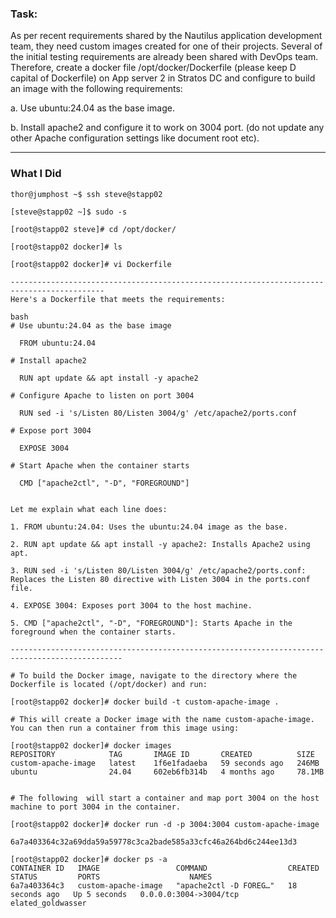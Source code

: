 ### Task:
As per recent requirements shared by the Nautilus application development team, they need custom images created for one of their projects. Several of the initial testing requirements are already been shared with DevOps team. Therefore, create a docker file /opt/docker/Dockerfile (please keep D capital of Dockerfile) on App server 2 in Stratos DC and configure to build an image with the following requirements:

a. Use ubuntu:24.04 as the base image.

b. Install apache2 and configure it to work on 3004 port. (do not update any other Apache configuration settings like document root etc).

-------------------------------------------


### What I Did

```
thor@jumphost ~$ ssh steve@stapp02

[steve@stapp02 ~]$ sudo -s

[root@stapp02 steve]# cd /opt/docker/

[root@stapp02 docker]# ls

[root@stapp02 docker]# vi Dockerfile

-------------------------------------------------------------------------------------------
Here's a Dockerfile that meets the requirements:

bash
# Use ubuntu:24.04 as the base image

  FROM ubuntu:24.04

# Install apache2

  RUN apt update && apt install -y apache2

# Configure Apache to listen on port 3004

  RUN sed -i 's/Listen 80/Listen 3004/g' /etc/apache2/ports.conf

# Expose port 3004
  
  EXPOSE 3004

# Start Apache when the container starts

  CMD ["apache2ctl", "-D", "FOREGROUND"]


Let me explain what each line does:

1. FROM ubuntu:24.04: Uses the ubuntu:24.04 image as the base.

2. RUN apt update && apt install -y apache2: Installs Apache2 using apt.

3. RUN sed -i 's/Listen 80/Listen 3004/g' /etc/apache2/ports.conf: Replaces the Listen 80 directive with Listen 3004 in the ports.conf file.

4. EXPOSE 3004: Exposes port 3004 to the host machine.

5. CMD ["apache2ctl", "-D", "FOREGROUND"]: Starts Apache in the foreground when the container starts.

-----------------------------------------------------------------------------------------------

# To build the Docker image, navigate to the directory where the Dockerfile is located (/opt/docker) and run:

[root@stapp02 docker]# docker build -t custom-apache-image .

# This will create a Docker image with the name custom-apache-image. You can then run a container from this image using:

[root@stapp02 docker]# docker images                                     
REPOSITORY            TAG       IMAGE ID       CREATED          SIZE
custom-apache-image   latest    1f6e1fadaeba   59 seconds ago   246MB
ubuntu                24.04     602eb6fb314b   4 months ago     78.1MB


# The following  will start a container and map port 3004 on the host machine to port 3004 in the container.

[root@stapp02 docker]# docker run -d -p 3004:3004 custom-apache-image

6a7a403364c32a69dda59a59778c3ca2bade585a33cfc46a264bd6c244ee13d3

[root@stapp02 docker]# docker ps -a
CONTAINER ID   IMAGE                 COMMAND                  CREATED          STATUS         PORTS                    NAMES
6a7a403364c3   custom-apache-image   "apache2ctl -D FOREG…"   18 seconds ago   Up 5 seconds   0.0.0.0:3004->3004/tcp   elated_goldwasser
```

